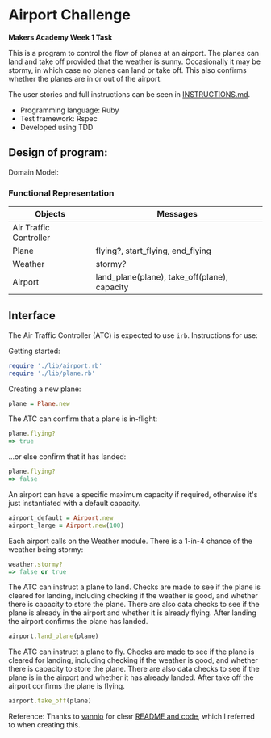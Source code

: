 Airport Challenge
=================

**Makers Academy Week 1 Task**

This is a program to control the flow of planes at an airport. The planes can land and take off provided that the weather is sunny. Occasionally it may be stormy, in which case no planes can land or take off. This also confirms whether the planes are in or out of the airport.

The user stories and full instructions can be seen in [INSTRUCTIONS.md](INSTRUCTIONS.md).

* Programming language: Ruby
* Test framework: Rspec
* Developed using TDD

## Design of program:

Domain Model:

### Functional Representation

Objects  | Messages
------------- | -------------
Air Traffic Controller  |
Plane  | flying?, start_flying, end_flying
Weather | stormy?
Airport | land_plane(plane), take_off(plane), capacity

## Interface
The Air Traffic Controller (ATC) is expected to use `irb`. Instructions for use:

Getting started:
```ruby
require './lib/airport.rb'
require './lib/plane.rb'
```

Creating a new plane:
```ruby
plane = Plane.new
```


The ATC can confirm that a plane is in-flight:
```ruby
plane.flying?
=> true
```


...or else confirm that it has landed:
```ruby
plane.flying?
=> false
```


An airport can have a specific maximum capacity if required, otherwise it's just instantiated with a default capacity.
```ruby
airport_default = Airport.new
airport_large = Airport.new(100)
```

Each airport calls on the Weather module. There is a 1-in-4 chance of the weather being stormy:
```ruby
weather.stormy?
=> false or true
```

The ATC can instruct a plane to land. Checks are made to see if the plane is cleared for landing, including checking if the weather is good, and whether there is capacity to store the plane. There are also data checks to see if the plane is already in the airport and whether it is already flying. After landing the airport confirms the plane has landed.
```ruby
airport.land_plane(plane)
```


The ATC can instruct a plane to fly. Checks are made to see if the plane is cleared for landing, including checking if the weather is good, and whether there is capacity to store the plane. There are also data checks to see if the plane is in the airport and whether it has already landed. After take off the airport confirms the plane is flying.
```ruby
airport.take_off(plane)
```

Reference: Thanks to [vannio](https://github.com/vannio) for clear [README and code](https://github.com/vannio/challenge-airport-traffic), which I referred to when creating this.
